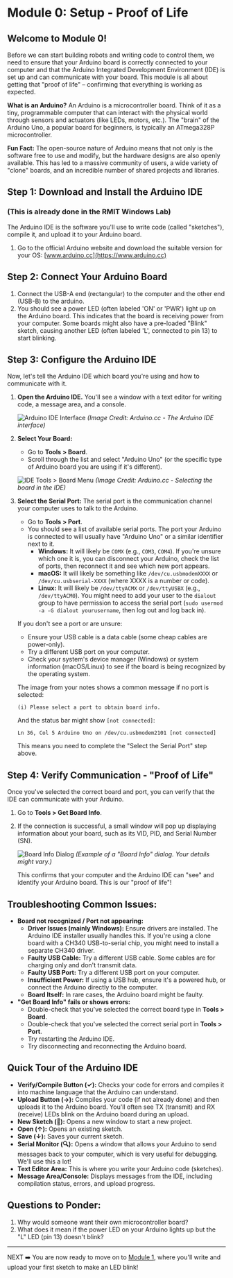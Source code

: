 # Module 0: Setup - Proof of Life

## Welcome to Module 0!

Before we can start building robots and writing code to control them, we need to ensure that your Arduino board is correctly connected to your computer and that the Arduino Integrated Development Environment (IDE) is set up and can communicate with your board. This module is all about getting that "proof of life" – confirming that everything is working as expected.

**What is an Arduino?**
An Arduino is a microcontroller board. Think of it as a tiny, programmable computer that can interact with the physical world through sensors and actuators (like LEDs, motors, etc.). The "brain" of the Arduino Uno, a popular board for beginners, is typically an ATmega328P microcontroller.

**Fun Fact:** The open-source nature of Arduino means that not only is the software free to use and modify, but the hardware designs are also openly available. This has led to a massive community of users, a wide variety of "clone" boards, and an incredible number of shared projects and libraries.

## Step 1: Download and Install the Arduino IDE
### (This is already done in the RMIT Windows Lab)

The Arduino IDE is the software you'll use to write code (called "sketches"), compile it, and upload it to your Arduino board.

1.  Go to the official Arduino website and download the suitable version for your OS: [www.arduino.cc](https://www.arduino.cc)

## Step 2: Connect Your Arduino Board

1.  Connect the USB-A end (rectangular) to the computer and the other end (USB-B) to the arduino.
2.  You should see a power LED (often labeled 'ON' or 'PWR') light up on the Arduino board. This indicates that the board is receiving power from your computer. Some boards might also have a pre-loaded "Blink" sketch, causing another LED (often labeled 'L', connected to pin 13) to start blinking.

## Step 3: Configure the Arduino IDE

Now, let's tell the Arduino IDE which board you're using and how to communicate with it.

1.  **Open the Arduino IDE.** You'll see a window with a text editor for writing code, a message area, and a console.

    ![Arduino IDE Interface](https://www.arduino.cc/en/uploads/Main/IDE_0000.png)
    *(Image Credit: Arduino.cc - The Arduino IDE interface)*

2.  **Select Your Board:**
    * Go to **Tools > Board**.
    * Scroll through the list and select "Arduino Uno" (or the specific type of Arduino board you are using if it's different).

    ![IDE Tools > Board Menu](https://docs.arduino.cc/assets/02f37b1717507909786290d1c9508831.png)
    *(Image Credit: Arduino.cc - Selecting the board in the IDE)*

3.  **Select the Serial Port:**
    The serial port is the communication channel your computer uses to talk to the Arduino.
    * Go to **Tools > Port**.
    * You should see a list of available serial ports. The port your Arduino is connected to will usually have "Arduino Uno" or a similar identifier next to it.
        * **Windows:** It will likely be `COMX` (e.g., `COM3`, `COM4`). If you're unsure which one it is, you can disconnect your Arduino, check the list of ports, then reconnect it and see which new port appears.
        * **macOS:** It will likely be something like `/dev/cu.usbmodemXXXX` or `/dev/cu.usbserial-XXXX` (where XXXX is a number or code).
        * **Linux:** It will likely be `/dev/ttyACMX` or `/dev/ttyUSBX` (e.g., `/dev/ttyACM0`). You might need to add your user to the `dialout` group to have permission to access the serial port (`sudo usermod -a -G dialout yourusername`, then log out and log back in).

    If you don't see a port or are unsure:
    * Ensure your USB cable is a data cable (some cheap cables are power-only).
    * Try a different USB port on your computer.
    * Check your system's device manager (Windows) or system information (macOS/Linux) to see if the board is being recognized by the operating system.

    The image from your notes shows a common message if no port is selected:
    ```
    (i) Please select a port to obtain board info.
    ```
    And the status bar might show `[not connected]`:
    ```
    Ln 36, Col 5 Arduino Uno on /dev/cu.usbmodem2101 [not connected]
    ```
    This means you need to complete the "Select the Serial Port" step above.

## Step 4: Verify Communication - "Proof of Life"

Once you've selected the correct board and port, you can verify that the IDE can communicate with your Arduino.

1.  Go to **Tools > Get Board Info**.
2.  If the connection is successful, a small window will pop up displaying information about your board, such as its VID, PID, and Serial Number (SN).

    ![Board Info Dialog](https://user-images.githubusercontent.com/10934705/149621367-4a720d83-63e5-4a4f-9165-3e579e06956c.png)
    *(Example of a "Board Info" dialog. Your details might vary.)*

    This confirms that your computer and the Arduino IDE can "see" and identify your Arduino board. This is our "proof of life"!

## Troubleshooting Common Issues:

* **Board not recognized / Port not appearing:**
    * **Driver Issues (mainly Windows):** Ensure drivers are installed. The Arduino IDE installer usually handles this. If you're using a clone board with a CH340 USB-to-serial chip, you might need to install a separate CH340 driver.
    * **Faulty USB Cable:** Try a different USB cable. Some cables are for charging only and don't transmit data.
    * **Faulty USB Port:** Try a different USB port on your computer.
    * **Insufficient Power:** If using a USB hub, ensure it's a powered hub, or connect the Arduino directly to the computer.
    * **Board Itself:** In rare cases, the Arduino board might be faulty.
* **"Get Board Info" fails or shows errors:**
    * Double-check that you've selected the correct board type in **Tools > Board**.
    * Double-check that you've selected the correct serial port in **Tools > Port**.
    * Try restarting the Arduino IDE.
    * Try disconnecting and reconnecting the Arduino board.

## Quick Tour of the Arduino IDE

* **Verify/Compile Button (✓):** Checks your code for errors and compiles it into machine language that the Arduino can understand.
* **Upload Button (→):** Compiles your code (if not already done) and then uploads it to the Arduino board. You'll often see TX (transmit) and RX (receive) LEDs blink on the Arduino board during an upload.
* **New Sketch (📄):** Opens a new window to start a new project.
* **Open (↑):** Opens an existing sketch.
* **Save (↓):** Saves your current sketch.
* **Serial Monitor (🔍):** Opens a window that allows your Arduino to send messages back to your computer, which is very useful for debugging. We'll use this a lot!
* **Text Editor Area:** This is where you write your Arduino code (sketches).
* **Message Area/Console:** Displays messages from the IDE, including compilation status, errors, and upload progress.

## Questions to Ponder:

1.  Why would someone want their own microcontroller board?
2.  What does it mean if the power LED on your Arduino lights up but the "L" LED (pin 13) doesn't blink?
---
NEXT ➡️ You are now ready to move on to [Module 1](./module_01.md), where you'll write and upload your first sketch to make an LED blink!
